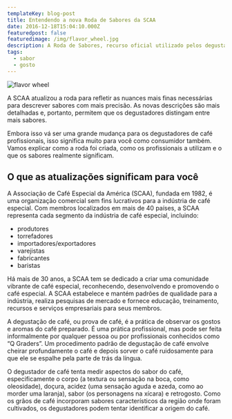 ```yaml
---
templateKey: blog-post
title: Entendendo a nova Roda de Sabores da SCAA
date: 2016-12-18T15:04:10.000Z
featuredpost: false
featuredimage: /img/flavor_wheel.jpg
description: A Roda de Sabores, recurso oficial utilizado pelos degustadores de café, foi revisada pela primeira vez este ano.
tags:
  - sabor
  - gosto
---
```

![flavor wheel](/img/flavor_wheel.jpg)

A SCAA atualizou a roda para refletir as nuances mais finas necessárias para descrever sabores com mais precisão. As novas descrições são mais detalhadas e, portanto, permitem que os degustadores distingam entre mais sabores.

Embora isso vá ser uma grande mudança para os degustadores de café profissionais, isso significa muito para você como consumidor também. Vamos explicar como a roda foi criada, como os profissionais a utilizam e o que os sabores realmente significam.

## O que as atualizações significam para você
A Associação de Café Especial da América (SCAA), fundada em 1982, é uma organização comercial sem fins lucrativos para a indústria de café especial. Com membros localizados em mais de 40 países, a SCAA representa cada segmento da indústria de café especial, incluindo:

- produtores
- torrefadores
- importadores/exportadores
- varejistas
- fabricantes
- baristas

Há mais de 30 anos, a SCAA tem se dedicado a criar uma comunidade vibrante de café especial, reconhecendo, desenvolvendo e promovendo o café especial. A SCAA estabelece e mantém padrões de qualidade para a indústria, realiza pesquisas de mercado e fornece educação, treinamento, recursos e serviços empresariais para seus membros.

A degustação de café, ou prova de café, é a prática de observar os gostos e aromas do café preparado. É uma prática profissional, mas pode ser feita informalmente por qualquer pessoa ou por profissionais conhecidos como “Q Graders”. Um procedimento padrão de degustação de café envolve cheirar profundamente o café e depois sorver o café ruidosamente para que ele se espalhe pela parte de trás da língua.

O degustador de café tenta medir aspectos do sabor do café, especificamente o corpo (a textura ou sensação na boca, como oleosidade), doçura, acidez (uma sensação aguda e azeda, como ao morder uma laranja), sabor (os personagens na xícara) e retrogosto. Como os grãos de café incorporam sabores característicos da região onde foram cultivados, os degustadores podem tentar identificar a origem do café.
